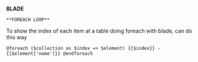 **BLADE**

    **FOREACH LOOP**
    
To show the index of each item at a table doing foreach with blade, can do this way

`
@foreach ($collection as $index => $element)
   {{$index}} - {{$element['name']}}
@endforeach
`
